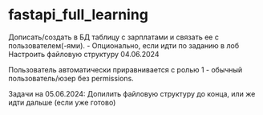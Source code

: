# fastapi_full_learning

Дописать/создать в БД таблицу с зарплатами и связать ее с пользователем(-ями). - Опционально, если идти по заданию в лоб
Настроить файловую структуру 04.06.2024


Пользователь автоматически приравнивается с ролью 1 - обычный пользователь/юзер без permissions.

Задачи на 05.06.2024:
Допилить файловую структуру до конца, или же идти дальше (если уже готово)